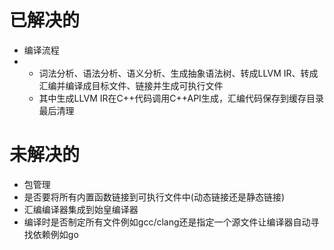 # 已解决的
- 编译流程
- - 词法分析、语法分析、语义分析、生成抽象语法树、转成LLVM IR、转成汇编并编译成目标文件、链接并生成可执行文件
  - 其中生成LLVM IR在C++代码调用C++API生成，汇编代码保存到缓存目录最后清理
# 未解决的
- 包管理
- 是否要将所有内置函数链接到可执行文件中(动态链接还是静态链接)
- 汇编编译器集成到始皇编译器
- 编译时是否制定所有文件例如gcc/clang还是指定一个源文件让编译器自动寻找依赖例如go
